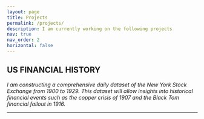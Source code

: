 ```yaml
---
layout: page
title: Projects
permalink: /projects/
description: I am currently working on the following projects
nav: true
nav_order: 2 
horizontal: false
---
```


## **US FINANCIAL HISTORY**  
*I am constructing a comprehensive daily dataset of the New York Stock Exchange from 1900 to 1929. This dataset will allow insights into historical financial events such as the copper crisis of 1907 and the Black Tom financial fallout in 1916.*

---



